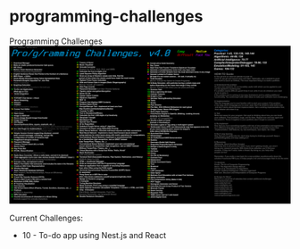 # programming-challenges

Programming Challenges
![Programming Challenges](challenges.png)

Current Challenges:
* 10 - To-do app using Nest.js and React